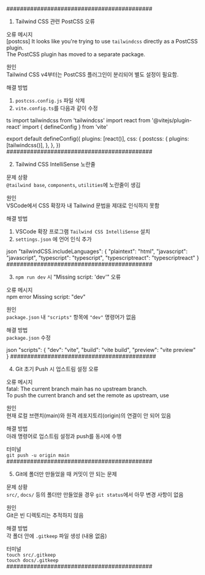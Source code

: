 ###########################################
1. Tailwind CSS 관련 PostCSS 오류

오류 메시지  
[postcss] It looks like you're trying to use `tailwindcss` directly as a PostCSS plugin.  
The PostCSS plugin has moved to a separate package.

원인  
Tailwind CSS v4부터는 PostCSS 플러그인이 분리되어 별도 설정이 필요함.

해결 방법  
1. `postcss.config.js` 파일 삭제  
2. `vite.config.ts`를 다음과 같이 수정

ts
import tailwindcss from 'tailwindcss'
import react from '@vitejs/plugin-react'
import { defineConfig } from 'vite'

export default defineConfig({
  plugins: [react()],
  css: {
    postcss: {
      plugins: [tailwindcss()],
    },
  },
})
###########################################

2. Tailwind CSS IntelliSense 노란줄

문제 상황  
`@tailwind base`, `components`, `utilities`에 노란줄이 생김

원인  
VSCode에서 CSS 확장자 내 Tailwind 문법을 제대로 인식하지 못함

해결 방법  
1. VSCode 확장 프로그램 `Tailwind CSS IntelliSense` 설치  
2. `settings.json` 에 언어 인식 추가

json
"tailwindCSS.includeLanguages": {
  "plaintext": "html",
  "javascript": "javascript",
  "typescript": "typescript",
  "typescriptreact": "typescriptreact"
}
###########################################

3. `npm run dev` 시 "Missing script: 'dev'" 오류

오류 메시지  
npm error Missing script: "dev"

원인  
`package.json` 내 `"scripts"` 항목에 `"dev"` 명령어가 없음

해결 방법  
`package.json` 수정

json
"scripts": {
  "dev": "vite",
  "build": "vite build",
  "preview": "vite preview"
}
###########################################

4. Git 초기 Push 시 업스트림 설정 오류

오류 메시지  
fatal: The current branch main has no upstream branch.  
To push the current branch and set the remote as upstream, use

원인  
현재 로컬 브랜치(main)와 원격 레포지토리(origin)의 연결이 안 되어 있음

해결 방법  
아래 명령어로 업스트림 설정과 push를 동시에 수행  

터미널  
`git push -u origin main`
###########################################

5. Git에 폴더만 만들었을 때 커밋이 안 되는 문제

문제 상황  
`src/`, `docs/` 등의 폴더만 만들었을 경우 `git status`에서 아무 변경 사항이 없음

원인  
Git은 빈 디렉토리는 추적하지 않음

해결 방법  
각 폴더 안에 `.gitkeep` 파일 생성 (내용 없음)

터미널  
`touch src/.gitkeep`  
`touch docs/.gitkeep`
###########################################
